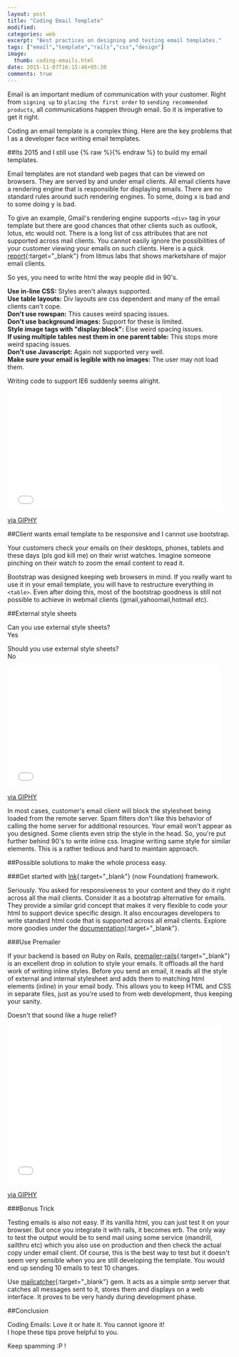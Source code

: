 ```yaml
---
layout: post
title: "Coding Email Template"
modified:
categories: web
excerpt: "Best practices on designing and testing email templates."
tags: ["email","template","rails","css","design"]
image:
  thumb: coding-emails.html
date: 2015-11-07T16:15:46+05:30
comments: true
---
```



Email is an important medium of communication with your customer. Right from `signing up` to `placing the first order` to `sending recommended products`, all communications happen through email. So it is imperative to get it right.

Coding an email template is a complex thing. Here are the key problems that I as a developer face writing email templates.

##Its 2015 and I still use {% raw %}<tables>{% endraw %} to build my email templates.

 Email templates are not standard web pages that can be viewed on browsers. They are served by and under email clients. All email clients have a rendering engine that is responsible for displaying emails. There are no standard rules around such rendering engines. To some, doing x is bad and to some doing y is bad.

 To give an example, Gmail's rendering engine supports `<div>` tag in your template but there are good chances that other clients such as outlook, lotus, etc would not. There is a long list of css attributes that are not supported across mail clients. You cannot easily ignore the possibilities of your customer viewing your emails on such clients. Here is a quick [report]( https://emailclientmarketshare.com/){:target="_blank"} from litmus labs that shows marketshare of major email clients.

So yes, you need to write html the way people did in 90's.

<strong>Use in-line CSS:</strong> Styles aren't always supported.  
<strong>Use table layouts:</strong> Div layouts are css dependent and many of the email clients can't cope.  
<strong>Don't use rowspan:</strong> This causes weird spacing issues.  
<strong>Don't use background images:</strong> Support for these is limited.  
<strong>Style image tags with "display:block":</strong> Else weird spacing issues.  
<strong>If using multiple tables nest them in one parent table:</strong> This stops more weird spacing issues.  
<strong>Don't use Javascript:</strong> Again not supported very well.  
<strong>Make sure your email is legible with no images:</strong> The user may not load them.  

Writing code to support IE6 suddenly seems alright.

<iframe src="//giphy.com/embed/HteV6g0QTNxp6" width="480" height="267" frameBorder="0" class="giphy-embed" allowFullScreen></iframe><p><a href="http://giphy.com/gifs/HteV6g0QTNxp6">via GIPHY</a></p>

##Client wants email template to be responsive and I cannot use bootstrap.

Your customers check your emails on their desktops, phones, tablets and these days (pls god kill me) on their wrist watches. Imagine someone pinching on their watch to zoom the email content to read it.

Bootstrap was designed keeping web browsers in mind. If you really want to use it in your email template, you will have to restructure everything in `<table>`. Even after doing this, most of the bootstrap goodness is still not possible to achieve in webmail clients (gmail,yahoomail,hotmail etc).

##External style sheets

Can you use external style sheets?  
Yes

Should you use external style sheets?  
No

<iframe src="//giphy.com/embed/IwmztXQO7BUzu" width="480" height="270" frameBorder="0" class="giphy-embed" allowFullScreen></iframe><p><a href="http://giphy.com/gifs/cmon-come-on-IwmztXQO7BUzu">via GIPHY</a></p>

In most cases, customer's email client will block the stylesheet being loaded from the remote server. Spam filters don't like this behavior of calling the home server for additional resources. Your email won't appear as you designed. Some clients even strip the style in the head. So, you're put further behind 90's to write inline css. Imagine writing same style for similar elements. This is a rather tedious and hard to maintain approach.


##Possible solutions to make the whole process easy.


###Get started with [Ink](http://foundation.zurb.com/emails.html){:target="_blank"} (now Foundation) framework.

 Seriously. You asked for responsiveness to your content and they do it right across all the mail clients. Consider it as a bootstrap alternative for emails. They provide a similar grid concept that makes it very flexible to code your html to support device specific design. It also encourages developers to write standard html code that is supported across all email clients. Explore more goodies under the [documentation](http://zurb.com/ink/docs.php){:target="_blank"}.

###Use Premailer

If your backend is based on Ruby on Rails, [premailer-rails](https://github.com/fphilipe/premailer-rails){:target="_blank"} is an excellent drop in solution to style your emails. It offloads all the hard work of writing inline styles. Before you send an email, it reads all the style of external and internal stylesheet and adds them to matching html elements (inline) in your email body. This allows you to keep HTML and CSS in separate files, just as you're used to from web development, thus keeping your sanity.

Doesn't that sound like a huge relief?

<iframe src="//giphy.com/embed/uc5KhUtOiS0zm" width="480" height="357" frameBorder="0" class="giphy-embed" allowFullScreen></iframe><p><a href="http://giphy.com/gifs/pokemon-pikachu-sigh-uc5KhUtOiS0zm">via GIPHY</a></p>

###Bonus Trick

Testing emails is also not easy. If its vanilla html, you can just test it on your browser. But once you integrate it with rails, it becomes erb. The only way to test the output would be to send mail using some service (mandrill, sailthru etc) which you also use on production and then check the actual copy under email client. Of course, this is the best way to test but it doesn't seem very sensible when you are still developing the template. You would end up sending 10 emails to test 10 changes.

Use [mailcatcher](https://github.com/sj26/mailcatcher){:target="_blank"} gem. It acts as a simple smtp server that catches all messages sent to it, stores them and displays on a web interface. It proves to be very handy during development phase.

##Conclusion

Coding Emails: Love it or hate it. You cannot ignore it!  
I hope these tips prove helpful to you.

Keep spamming :P !